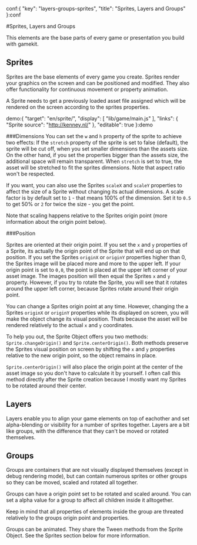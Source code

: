 conf:{
    "key": "layers-groups-sprites",
    "title": "Sprites, Layers and Groups"
}:conf

#Sprites, Layers and Groups

This elements are the base parts of every game or presentation you build with gamekit.

Sprites
-------
Sprites are the base elements of every game you create. Sprites render your graphics on the screen and can be positioned and modified. They also offer functionality for continuous movement or property animation.

A Sprite needs to get a previously loaded asset file assigned which will be rendered on the screen according to the sprites properties.

demo:{
    "target": "en/sprite/",
    "display": [
        "lib/game/main.js"
    ],
    "links": {
        "Sprite source": "http://kenney.nl/"
    },
    "editable": true
}:demo

###Dimensions
You can set the `w` and `h` property of the sprite to achieve two effects: If the `stretch` property of the sprite is set to false (default), the sprite will be cut off, when you set smaller dimensions than the assets size. On the other hand, if you set the  properties bigger than the assets size, the additional space will remain transparent. When `stretch` is set to true, the asset will be stretched to fit the sprites dimensions. Note that aspect ratio won't be respected.

If you want, you can also use the Sprites `scaleX` and `scaleY` properties to affect the size of a Sprite without changing its actual dimensions. A scale factor is by default set to `1` - that means 100% of the dimension. Set it to `0.5` to get 50% or `2` for twice the size - you get the point.

Note that scaling happens relative to the Sprites origin point (more information about the origin point below).

###Position

Sprites are oriented at their origin point. If you set the `x` and `y` properties of a Sprite, its actually the origin point of the Sprite that will end up on that position. If you set the Sprites `originX` or `originY` properties higher than 0, the Sprites image will be placed more and more to the upper left. If your origin point is set to `0,0`, the point is placed at the upper left corner of your asset image. The images position will then equal the Sprites `x` and `y` property. However, if you try to rotate the Sprite, you will see that it rotates around the upper left corner, because Sprites rotate around their origin point.

You can change a Sprites origin point at any time. However, changing the a Sprites `originX` or `originY` properties while its displayed on screen, you will make the object change its visual position. Thats because the asset will be rendered relatively to the actual `x` and `y` coordinates.

To help you out, the Sprite Object offers you two methods: `Sprite.changeOrigin()` and `Sprite.centerOrigin()`.
Both methods preserve the Sprites visual position on screen by shifting the `x` and `y` properties relative to the new origin point, so the object remains in place.

`Sprite.centerOrigin()` will also place the origin point at the center of the asset image so you don't have to calculate it by yourself. I often call this method directly after the Sprite creation because I mostly want my Sprites to be rotated around their center.

Layers
------
Layers enable you to align your game elements on top of eachother and set alpha-blending or visibility for a number of sprites together. Layers are a bit like groups, with the difference that they can't be moved or rotated themselves.

Groups
------
Groups are containers that are not visually displayed themselves (except in debug rendering mode), but can contain numerous sprites or other groups so they can be moved, scaled and rotated all together.

Groups can have a origin point set to be rotated and scaled around. You can set a alpha value for a group to affect all children inside it alltogether.

Keep in mind that all properties of elements inside the group are threated relatively to the groups origin point and properties.

Groups can be animated. They share the Tween methods from the Sprite Object. See the Sprites section below for more information.

